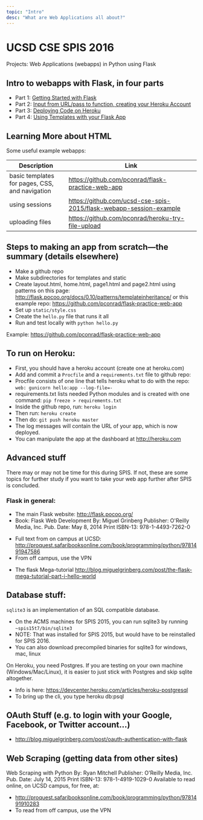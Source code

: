 ```yaml
---
topic: "Intro"
desc: "What are Web Applications all about?"
---
```


# UCSD CSE SPIS 2016

Projects: Web Applications (webapps) in Python using Flask


## Intro to webapps with Flask, in four parts


* Part 1: [Getting Started with Flask](https://sites.google.com/a/eng.ucsd.edu/spis/home/2015_AcademicProgram/foundations/week-3-resources/web-apps-intro-notes-week-3)
* Part 2: [Input from URL/pass to function, creating your Heroku Account](https://sites.google.com/a/eng.ucsd.edu/spis/home/2015_AcademicProgram/foundations/week-3-resources/web-apps-intro-part-2)
* Part 3: [Deploying Code on Heroku](https://sites.google.com/a/eng.ucsd.edu/spis/home/2015_AcademicProgram/foundations/week-3-resources/web-apps-intro-part-3)
* Part 4: [Using Templates with your Flask App](https://sites.google.com/a/eng.ucsd.edu/spis/home/2015_AcademicProgram/foundations/week-3-resources/web-apps-intro-part-4)


## Learning More about HTML

Some useful example webapps:

| Description | Link |
|-------------|------|
| basic templates for pages, CSS, and navigation |  <https://github.com/pconrad/flask-practice-web-app> |
| using sessions |  <https://github.com/ucsd-cse-spis-2015/flask-webapp-session-example> |
| uploading files | <https://github.com/pconrad/heroku-try-file-upload> |

## Steps to making an app from scratch—the summary (details elsewhere)
* Make a github repo
* Make subdirectories for templates and static
* Create layout.html, home.html, page1.html and page2.html using patterns on this page: <http://flask.pocoo.org/docs/0.10/patterns/templateinheritance/> or this example repo: <https://github.com/pconrad/flask-practice-web-app>
* Set up `static/style.css`
* Create the `hello.py` file that runs it all
* Run and test locally with `python hello.py`

Example: <https://github.com/pconrad/flask-practice-web-app>

## To run on Heroku:

* First, you should have a heroku account (create one at heroku.com)
* Add and commit a `Procfile` and a `requirements.txt` file to github repo:
* Procfile consists of one line that tells heroku what to do with the repo: 
`web: gunicorn hello:app --log-file=-`
* requirements.txt lists needed Python modules and is created with one command:
`pip freeze > requirements.txt`
* Inside the github repo, run: `heroku login`
* Then run:  `heroku create`
* Then do: `git push heroku master`
* The log messages will contain the URL of your app, which is now deployed.
* You can manipulate the app at the dashboard at <http://heroku.com>

## Advanced stuff 

There may or may not be time for this during SPIS.  If not, these are some topics for further study if you want to take your web app further after SPIS is concluded.

### Flask in general:

* The main Flask website: <http://flask.pocoo.org/>
* Book: Flask Web Development By: Miguel Grinberg Publisher: O'Reilly Media, Inc. Pub. Date: May 8, 2014  Print ISBN-13: 978-1-4493-7262-0
 - Full text from on campus at UCSD: <http://proquest.safaribooksonline.com/book/programming/python/9781491947586>
 - From off campus, use the VPN
* The flask Mega-tutorial  http://blog.miguelgrinberg.com/post/the-flask-mega-tutorial-part-i-hello-world

## Database stuff:


`sqlite3` is an implementation of an SQL compatible database.
* On the ACMS machines for SPIS 2015, you can run sqlite3 by running `~spis15t7/bin/sqlite3`
* NOTE: That was installed for SPIS 2015, but would have to be reinstalled for SPIS 2016.
* You can also download precompiled binaries for sqlite3 for windows, mac, linux

On Heroku, you need Postgres.   If you are testing on your own machine (Windows/Mac/Linux), it is easier to just stick with Postgres and skip sqlite altogether.
* Info is here: <https://devcenter.heroku.com/articles/heroku-postgresql>
* To bring up the cli, you type heroku db:psql

## OAuth Stuff (e.g. to login with your Google, Facebook, or Twitter account...)

* <http://blog.miguelgrinberg.com/post/oauth-authentication-with-flask>

## Web Scraping (getting data from other sites)

Web Scraping with Python By: Ryan Mitchell Publisher: O'Reilly Media, Inc. Pub. Date: July 14, 2015 Print ISBN-13: 978-1-4919-1029-0
Available to read online, on UCSD campus, for free, at:
* <http://proquest.safaribooksonline.com/book/programming/python/9781491910283>
* To read from off campus, use the VPN
